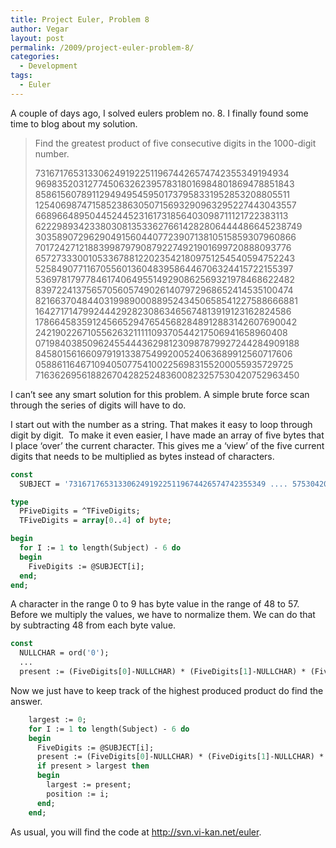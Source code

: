 ```yaml
---
title: Project Euler, Problem 8
author: Vegar
layout: post
permalink: /2009/project-euler-problem-8/
categories:
  - Development
tags:
  - Euler
---
```

<p>A couple of days ago, I solved eulers problem no. 8. I finally found some time to blog about my solution.</p>

<blockquote>
<p>Find the greatest product of five consecutive digits in the 1000-digit number.</p>

<p>73167176531330624919225119674426574742355349194934
96983520312774506326239578318016984801869478851843
85861560789112949495459501737958331952853208805511
12540698747158523863050715693290963295227443043557
66896648950445244523161731856403098711121722383113
62229893423380308135336276614282806444486645238749
30358907296290491560440772390713810515859307960866
70172427121883998797908792274921901699720888093776
65727333001053367881220235421809751254540594752243
52584907711670556013604839586446706324415722155397
53697817977846174064955149290862569321978468622482
83972241375657056057490261407972968652414535100474
82166370484403199890008895243450658541227588666881
16427171479924442928230863465674813919123162824586
17866458359124566529476545682848912883142607690042
24219022671055626321111109370544217506941658960408
07198403850962455444362981230987879927244284909188
84580156166097919133875499200524063689912560717606
05886116467109405077541002256983155200055935729725
71636269561882670428252483600823257530420752963450</p>
</blockquote>

<p>I can&#8217;t see any smart solution for this problem. A simple brute force scan through the series of digits will have to do.</p>

<p>I start out with the number as a string. That makes it easy to loop through digit by digit.  To make it even easier, I have made an array of five bytes that I place &#8216;over&#8217; the current character. This gives me a &#8216;view&#8217; of the five current digits that needs to be multiplied as bytes instead of characters.</p>

``` pascal
const
  SUBJECT = '73167176531330624919225119674426574742355349 .... 57530420752963450';

type
  PFiveDigits = ^TFiveDigits;
  TFiveDigits = array[0..4] of byte;

begin
  for I := 1 to length(Subject) - 6 do
  begin
    FiveDigits := @SUBJECT[i];
  end;
end;
```

<p>A character in the range 0 to 9 has byte value in the range of 48 to 57. Before we multiply the values, we have to normalize them. We can do that by subtracting 48 from each byte value.</p>

``` pascal 
const
  NULLCHAR = ord('0');
  ...
  present := (FiveDigits[0]-NULLCHAR) * (FiveDigits[1]-NULLCHAR) * (FiveDigits[2]-NULLCHAR) * (FiveDigits[3]-NULLCHAR) * (FiveDigits[4]-NULLCHAR);
```

<p>Now we just have to keep track of the highest produced product do find the answer.</p>

``` pascal
    largest := 0;
    for I := 1 to length(Subject) - 6 do
    begin
      FiveDigits := @SUBJECT[i];
      present := (FiveDigits[0]-NULLCHAR) * (FiveDigits[1]-NULLCHAR) * (FiveDigits[2]-NULLCHAR) * (FiveDigits[3]-NULLCHAR) * (FiveDigits[4]-NULLCHAR);
      if present > largest then
      begin
        largest := present;
        position := i;
      end;
    end;
```

<p>As usual, you will find the code at <a href="http://svn.vi-kan.net/euler">http://svn.vi-kan.net/euler</a>.</p>